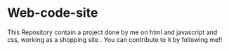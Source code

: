 # Web-code-site
This Repository contain a project done by me on html and javascript and css, working as a shopping site . You can contribute to it by following me!!
